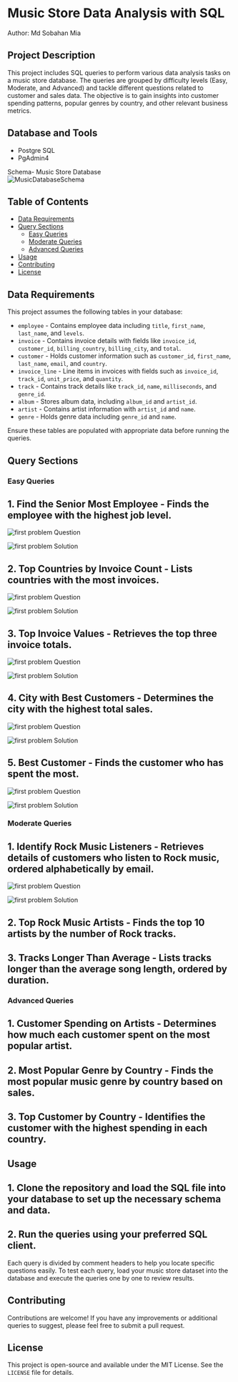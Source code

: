 # Music Store Data Analysis with SQL
Author: Md Sobahan Mia

## Project Description
This project includes SQL queries to perform various data analysis tasks on a music store database. The queries are grouped by difficulty levels (Easy, Moderate, and Advanced) and tackle different questions related to customer and sales data. The objective is to gain insights into customer spending patterns, popular genres by country, and other relevant business metrics.

## Database and Tools
* Postgre SQL
* PgAdmin4

Schema- Music Store Database  
![MusicDatabaseSchema](./MusicDatabaseSchema.png)

## Table of Contents
- [Data Requirements](#data-requirements)
- [Query Sections](#query-sections)
  - [Easy Queries](#easy-queries)
  - [Moderate Queries](#moderate-queries)
  - [Advanced Queries](#advanced-queries)
- [Usage](#usage)
- [Contributing](#contributing)
- [License](#license)

## Data Requirements
This project assumes the following tables in your database:
- `employee` - Contains employee data including `title`, `first_name`, `last_name`, and `levels`.
- `invoice` - Contains invoice details with fields like `invoice_id`, `customer_id`, `billing_country`, `billing_city`, and `total`.
- `customer` - Holds customer information such as `customer_id`, `first_name`, `last_name`, `email`, and `country`.
- `invoice_line` - Line items in invoices with fields such as `invoice_id`, `track_id`, `unit_price`, and `quantity`.
- `track` - Contains track details like `track_id`, `name`, `milliseconds`, and `genre_id`.
- `album` - Stores album data, including `album_id` and `artist_id`.
- `artist` - Contains artist information with `artist_id` and `name`.
- `genre` - Holds genre data including `genre_id` and `name`.

Ensure these tables are populated with appropriate data before running the queries.

## Query Sections

### Easy Queries
## 1. **Find the Senior Most Employee** - Finds the employee with the highest job level. 
![first problem Question](./solution_image/question_1.png)

![first problem Solution](./solution_image/solution_1.png)

## 2. **Top Countries by Invoice Count** - Lists countries with the most invoices.
![first problem Question](./solution_image/question_2.png)

![first problem Solution](./solution_image/solution_2.png)
## 3. **Top Invoice Values** - Retrieves the top three invoice totals.

![first problem Question](./solution_image/question_3.png)

![first problem Solution](./solution_image/solution_3.png)
## 4. **City with Best Customers** - Determines the city with the highest total sales.

![first problem Question](./solution_image/question_4.png)

![first problem Solution](./solution_image/solution_4.png)
## 5. **Best Customer** - Finds the customer who has spent the most.

![first problem Question](./solution_image/question_5.png)

![first problem Solution](./solution_image/solution_5.png)

### Moderate Queries
## 1. **Identify Rock Music Listeners** - Retrieves details of customers who listen to Rock music, ordered alphabetically by email.
![first problem Question](./solution_image/question_6.png)

![first problem Solution](./solution_image/solution_6.png)
## 2. **Top Rock Music Artists** - Finds the top 10 artists by the number of Rock tracks.
## 3. **Tracks Longer Than Average** - Lists tracks longer than the average song length, ordered by duration.

### Advanced Queries
## 1. **Customer Spending on Artists** - Determines how much each customer spent on the most popular artist.
## 2. **Most Popular Genre by Country** - Finds the most popular music genre by country based on sales.
## 3. **Top Customer by Country** - Identifies the customer with the highest spending in each country.

## Usage
## 1. Clone the repository and load the SQL file into your database to set up the necessary schema and data.
## 2. Run the queries using your preferred SQL client.

Each query is divided by comment headers to help you locate specific questions easily. To test each query, load your music store dataset into the database and execute the queries one by one to review results.

## Contributing
Contributions are welcome! If you have any improvements or additional queries to suggest, please feel free to submit a pull request.

## License
This project is open-source and available under the MIT License. See the `LICENSE` file for details.
